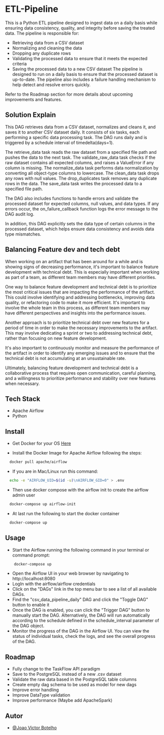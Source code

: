 
# ETL-Pipeline

This is a Python ETL pipeline designed to ingest data on a daily basis while ensuring data consistency, quality, and integrity before saving the treated data. The pipeline is responsible for:

- Retrieving data from a CSV dataset
- Normalizing and cleaning the data
- Dropping any duplicate rows
- Validating the processed data to ensure that it meets the expected criteria
- Saving the processed data to a new CSV dataset
The pipeline is designed to run on a daily basis to ensure that the processed dataset is up-to-date. The pipeline also includes a failure handling mechanism to help detect and resolve errors quickly.

Refer to the Roadmap section for more details about upcoming improvements and features.
## Solution Explain

This DAG retrieves data from a CSV dataset, normalizes and cleans it, and saves it to another CSV dataset daily. It consists of six tasks, each performing a specific data processing task. The DAG runs daily and is triggered by a schedule interval of timedelta(days=1).

The retrieve_data task reads the raw dataset from a specified file path and pushes the data to the next task. The validate_raw_data task checks if the raw dataset contains all expected columns, and raises a ValueError if any column is missing. The normalize_data task performs data normalization by converting all object-type columns to lowercase. The clean_data task drops any rows with null values. The drop_duplicates task removes any duplicate rows in the data. The save_data task writes the processed data to a specified file path.

The DAG also includes functions to handle errors and validate the processed dataset for expected columns, null values, and data types. If any errors occur, the on_failure_callback function logs the error message to the DAG audit log.

In addition, this DAG explicitly sets the data type of certain columns in the processed dataset, which helps ensure data consistency and avoids data type mismatches.

## Balancing Feature dev and tech debt

When working on an artifact that has been around for a while and is showing signs of decreasing performance, it's important to balance feature development with technical debt. This is especially important when working as part of a team, as different team members may have different priorities.

One way to balance feature development and technical debt is to prioritize the most critical issues that are impacting the performance of the artifact. This could involve identifying and addressing bottlenecks, improving data quality, or refactoring code to make it more efficient. It's important to involve the whole team in this process, as different team members may have different perspectives and insights into the performance issues.

Another approach is to prioritize technical debt over new features for a period of time in order to make the necessary improvements to the artifact. This may involve dedicating a sprint or two to addressing technical debt, rather than focusing on new feature development.

It's also important to continuously monitor and measure the performance of the artifact in order to identify any emerging issues and to ensure that the technical debt is not accumulating at an unsustainable rate.

Ultimately, balancing feature development and technical debt is a collaborative process that requires open communication, careful planning, and a willingness to prioritize performance and stability over new features when necessary.

## Tech Stack

- Apache Airflow
- Python
## Install

- Get Docker for your OS [Here](https://docs.docker.com/get-docker/)

- Install the Docker Image for Apache Airflow following the steps:

```bash
  docker pull apache/airflow
```
- If you are in Mac/Linux run this command:
```bash
  echo -e "AIRFLOW_UID=$(id -u)\nAIRFLOW_GID=0" > .env
```
- Then use docker compose with the airflow init to create the airflow admin user

```bash
  docker-compose up airflow-init
```
- At last run the following to start the docker container

```bash
  docker-compose up
```
## Usage

- Start the Airflow running the following command in your terminal or command prompt:

```bash
    docker-compose up
```

- Open the Airflow UI in your web browser by navigating to http://localhost:8080
- LogIn with the airflow/airflow credentials
- Click on the "DAGs" link in the top menu bar to see a list of all available DAGs.
- Find the "csv_data_pipeline_daily" DAG and click the "Toggle DAG" button to enable it
- Once the DAG is enabled, you can click the "Trigger DAG" button to manually start the DAG. Alternatively, the DAG will run automatically according to the schedule defined in the schedule_interval parameter of the DAG object.
- Monitor the progress of the DAG in the Airflow UI. You can view the status of individual tasks, check the logs, and see the overall progress of the DAG.
## Roadmap

- Fully change to the TaskFlow API paradigm
- Save to the PostgreSQL instead of a new .csv dataset
- Validate the raw data based in the PostgreSQL table columns
- Create empty dag schema to be used as model for new dags
- Improve error handling
- Improve DataType validation
- Improve performance (Maybe add ApacheSpark)

## Autor

- [@Joao Victor Botelho](https://github.com/JVBotelho)

